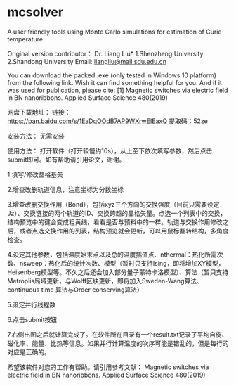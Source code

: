 # mcsolver
A user friendly tools using Monte Carlo simulations for estimation of Curie temperature

Original version contributor： Dr. Liang Liu* 1.Shenzheng University 2.Shandong University
Email: liangliu@mail.sdu.edu.cn

You can download the packed .exe (only tested in Windows 10 platform) from the following link. Wish it can find something helpful for you. And if it was used for publication, please cite:
[1] Magnetic switches via electric field in BN nanoribbons. Applied Surface Science 480(2019)

网盘下载地址：
链接：https://pan.baidu.com/s/1EaDqOOdB7AP9WXrwEIEaxQ 
提取码：52ze 

安装方法：
无需安装

使用方法：
打开软件（打开较慢约10s），从上至下依次填写参数，然后点击submit即可。如有帮助请引用论文，谢谢。

1.填写/修改晶格基矢

2.增查改删轨道信息，注意坐标为分数坐标

3.增查改删交换作用（Bond），包括xyz三个方向的交换强度（目前只需要设定Jz）、交换链接的两个轨道的ID、交换跨越的晶格矢量。点选一个列表中的交换，结构预览中的键会变成粗黄线，看看是否与预料中的一样。轨道与交换作用修改之后，或者点选交换作用的列表，结构预览就会更新，可以用鼠标翻转结构，多角度检查。

4.设定其他参数，包括温度始末点以及总的温度插值点、nthermal：热化所需次数、nsweep：热化后的统计次数、模型（暂时只支持Ising，即将增加XY模型，Heisenberg模型等。不久之后还会加入部分量子蒙特卡洛模型）、算法（暂只支持Metroplis局域更新，与Wolff区块更新，即将加入Sweden-Wang算法、continuous time 算法与Order conserving算法）

5.设定并行线程数

6.点击submit按钮

7.右侧出图之后就计算完成了。在软件所在目录有一个result.txt记录了平均自旋、磁化率、能量、比热等信息。如果并行计算温度的次序可能是错乱的，但是每行的对应是正确的。

希望该软件对您的工作有帮助。请引用参考文献：
Magnetic switches via electric field in BN nanoribbons. Applied Surface Science 480(2019)
